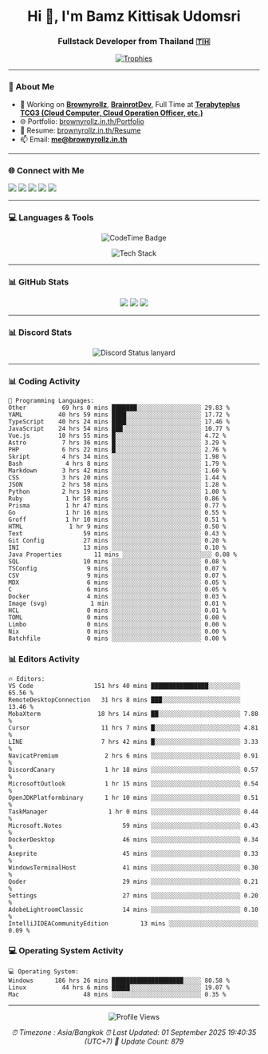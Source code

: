 <h1 align="center">Hi 👋, I'm Bamz Kittisak Udomsri</h1>
<h3 align="center">Fullstack Developer from Thailand 🇹🇭</h3>

<p align="center">
  <a href="https://github.com/ryo-ma/github-profile-trophy">
    <img src="https://github-profile-trophy.vercel.app/?username=brownyroll" alt="Trophies" />
  </a>
</p>

---

### 🔧 About Me

- 🔭 Working on [**Brownyrollz**](https://github.com/Brownyrollz), [**BrainrotDev**](https://github.com/brainrotdev), Full Time at [**Terabyteplus TCG3 (Cloud Computer, Cloud Operation Officer, etc.)**](https://tcloud.in.th)
- 🌐 Portfolio: [brownyrollz.in.th/Portfolio](https://Brownyrollz.in.th/Portfolio)
- 📄 Resume: [brownyrollz.in.th/Resume](https://Brownyrollz.in.th/Resume)
- 📫 Email: **me@brownyrollz.in.th**
---

### 🌐 Connect with Me

<p align="left">
  <a href="https://codepen.io/brownyroll" target="_blank"><img src="https://img.shields.io/badge/CodePen-000?style=for-the-badge&logo=codepen&logoColor=white" /></a>
  <a href="https://fb.com/brownyroll.bbamz" target="_blank"><img src="https://img.shields.io/badge/Facebook-1877F2?style=for-the-badge&logo=facebook&logoColor=white" /></a>
  <a href="https://instagram.com/brownyroll.darkalich" target="_blank"><img src="https://img.shields.io/badge/Instagram-E4405F?style=for-the-badge&logo=instagram&logoColor=white" /></a>
  <a href="https://www.youtube.com/c/brownyrollz" target="_blank"><img src="https://img.shields.io/badge/YouTube-FF0000?style=for-the-badge&logo=youtube&logoColor=white" /></a>
  <a href="https://discord.gg/yyJRFxTXGU" target="_blank"><img src="https://img.shields.io/badge/Discord-5865F2?style=for-the-badge&logo=discord&logoColor=white" /></a>
</p>

---

### 💻 Languages & Tools

<p align="center">
  <img href="https://codetime.dev" alt="CodeTime Badge" src="https://shields.jannchie.com/endpoint?style=flat&color=222&url=https%3A%2F%2Fapi.codetime.dev%2Fv3%2Fusers%2Fshield%3Fuid%3D34055">
  <br/>
  <!--START_SECTION:tech-->
<p align="center">
  <img src="https://skillicons.dev/icons?i=html,css,js,ts,react,nextjs,nodejs,vue,php,laravel,dotnet,django,tailwind,bootstrap,express,arduino,mysql,sqlite,mongodb,nginx,docker,git,linux,figma,postman,astro,bash,bun,cloudflare,discord,discordjs" alt="Tech Stack" />
</p>
<!--END_SECTION:tech-->
</p>

---

### 📊 GitHub Stats

<p align="center">
  <img src="https://github-readme-stats.vercel.app/api?username=brownyroll&show_icons=true" />
  <img src="https://github-readme-stats.vercel.app/api/top-langs/?username=brownyroll&layout=compact" />
  <img src="https://github-readme-streak-stats.herokuapp.com/?user=brownyroll" />
</p>

---

### 📊 Discord Stats

<p align="center">
     <img alt='Discord Status lanyard' src='https://lanyard.cnrad.dev/api/280676963885121536' />
</p>

---

<p align="center">


### 📊 Coding Activity

<!--START_SECTION:waka-->
```text
💬 Programming Languages:
Other          69 hrs 0 mins ███████░░░░░░░░░░░░░░░░░░ 29.83 %
YAML          40 hrs 59 mins ████░░░░░░░░░░░░░░░░░░░░░ 17.72 %
TypeScript    40 hrs 24 mins ████░░░░░░░░░░░░░░░░░░░░░ 17.46 %
JavaScript    24 hrs 54 mins ███░░░░░░░░░░░░░░░░░░░░░░ 10.77 %
Vue.js        10 hrs 55 mins █░░░░░░░░░░░░░░░░░░░░░░░░ 4.72 %
Astro          7 hrs 36 mins █░░░░░░░░░░░░░░░░░░░░░░░░ 3.29 %
PHP            6 hrs 22 mins █░░░░░░░░░░░░░░░░░░░░░░░░ 2.76 %
Skript         4 hrs 34 mins ░░░░░░░░░░░░░░░░░░░░░░░░░ 1.98 %
Bash            4 hrs 8 mins ░░░░░░░░░░░░░░░░░░░░░░░░░ 1.79 %
Markdown       3 hrs 42 mins ░░░░░░░░░░░░░░░░░░░░░░░░░ 1.60 %
CSS            3 hrs 20 mins ░░░░░░░░░░░░░░░░░░░░░░░░░ 1.44 %
JSON           2 hrs 58 mins ░░░░░░░░░░░░░░░░░░░░░░░░░ 1.28 %
Python         2 hrs 19 mins ░░░░░░░░░░░░░░░░░░░░░░░░░ 1.00 %
Ruby            1 hr 58 mins ░░░░░░░░░░░░░░░░░░░░░░░░░ 0.86 %
Prisma          1 hr 47 mins ░░░░░░░░░░░░░░░░░░░░░░░░░ 0.77 %
Go              1 hr 16 mins ░░░░░░░░░░░░░░░░░░░░░░░░░ 0.55 %
Groff           1 hr 10 mins ░░░░░░░░░░░░░░░░░░░░░░░░░ 0.51 %
HTML             1 hr 9 mins ░░░░░░░░░░░░░░░░░░░░░░░░░ 0.50 %
Text                 59 mins ░░░░░░░░░░░░░░░░░░░░░░░░░ 0.43 %
Git Config           27 mins ░░░░░░░░░░░░░░░░░░░░░░░░░ 0.20 %
INI                  13 mins ░░░░░░░░░░░░░░░░░░░░░░░░░ 0.10 %
Java Properties         11 mins ░░░░░░░░░░░░░░░░░░░░░░░░░ 0.08 %
SQL                  10 mins ░░░░░░░░░░░░░░░░░░░░░░░░░ 0.08 %
TSConfig              9 mins ░░░░░░░░░░░░░░░░░░░░░░░░░ 0.07 %
CSV                   9 mins ░░░░░░░░░░░░░░░░░░░░░░░░░ 0.07 %
MDX                   6 mins ░░░░░░░░░░░░░░░░░░░░░░░░░ 0.05 %
C                     6 mins ░░░░░░░░░░░░░░░░░░░░░░░░░ 0.05 %
Docker                4 mins ░░░░░░░░░░░░░░░░░░░░░░░░░ 0.03 %
Image (svg)            1 min ░░░░░░░░░░░░░░░░░░░░░░░░░ 0.01 %
HCL                   0 mins ░░░░░░░░░░░░░░░░░░░░░░░░░ 0.01 %
TOML                  0 mins ░░░░░░░░░░░░░░░░░░░░░░░░░ 0.00 %
Limbo                 0 mins ░░░░░░░░░░░░░░░░░░░░░░░░░ 0.00 %
Nix                   0 mins ░░░░░░░░░░░░░░░░░░░░░░░░░ 0.00 %
Batchfile             0 mins ░░░░░░░░░░░░░░░░░░░░░░░░░ 0.00 %

```
<!--END_SECTION:waka-->

### 📊 Editors Activity

<!--START_SECTION:editors-->
```text
🔥 Editors:
VS Code                 151 hrs 40 mins ████████████████░░░░░░░░░ 65.56 %
RemoteDesktopConnection   31 hrs 8 mins ███░░░░░░░░░░░░░░░░░░░░░░ 13.46 %
MobaXterm                18 hrs 14 mins ██░░░░░░░░░░░░░░░░░░░░░░░ 7.88 %
Cursor                    11 hrs 7 mins █░░░░░░░░░░░░░░░░░░░░░░░░ 4.81 %
LINE                      7 hrs 42 mins █░░░░░░░░░░░░░░░░░░░░░░░░ 3.33 %
NavicatPremium             2 hrs 6 mins ░░░░░░░░░░░░░░░░░░░░░░░░░ 0.91 %
DiscordCanary              1 hr 18 mins ░░░░░░░░░░░░░░░░░░░░░░░░░ 0.57 %
MicrosoftOutlook           1 hr 15 mins ░░░░░░░░░░░░░░░░░░░░░░░░░ 0.54 %
OpenJDKPlatformbinary      1 hr 10 mins ░░░░░░░░░░░░░░░░░░░░░░░░░ 0.51 %
TaskManager                 1 hr 0 mins ░░░░░░░░░░░░░░░░░░░░░░░░░ 0.44 %
Microsoft.Notes                 59 mins ░░░░░░░░░░░░░░░░░░░░░░░░░ 0.43 %
DockerDesktop                   46 mins ░░░░░░░░░░░░░░░░░░░░░░░░░ 0.34 %
Aseprite                        45 mins ░░░░░░░░░░░░░░░░░░░░░░░░░ 0.33 %
WindowsTerminalHost             41 mins ░░░░░░░░░░░░░░░░░░░░░░░░░ 0.30 %
Qoder                           29 mins ░░░░░░░░░░░░░░░░░░░░░░░░░ 0.21 %
Settings                        27 mins ░░░░░░░░░░░░░░░░░░░░░░░░░ 0.20 %
AdobeLightroomClassic           14 mins ░░░░░░░░░░░░░░░░░░░░░░░░░ 0.10 %
IntelliJIDEACommunityEdition         13 mins ░░░░░░░░░░░░░░░░░░░░░░░░░ 0.09 %

```
<!--END_SECTION:editors-->

### 💻 Operating System Activity

<!--START_SECTION:os-->
```text
💻 Operating System:
Windows      186 hrs 26 mins ████████████████████░░░░░ 80.58 %
Linux          44 hrs 6 mins █████░░░░░░░░░░░░░░░░░░░░ 19.07 %
Mac                  48 mins ░░░░░░░░░░░░░░░░░░░░░░░░░ 0.35 %
```
<!--END_SECTION:os-->
</p>

---

<p align="center">
  <img src="https://komarev.com/ghpvc/?username=brownyroll&label=Profile%20views&color=0e75b6&style=flat" alt="Profile Views" />
</p>

<!-- Metadata -->
<p align="center"> 
    <i>
        ⏰ Timezone : Asia/Bangkok
        ⏰ Last Updated: <!--LAST_UPDATED-->01 September 2025 19:40:35 (UTC+7)<!--END_LAST_UPDATED-->
        🔄️ Update Count: <!--UPDATE_COUNT-->879<!--END_UPDATE_COUNT-->
    </i>
</p>

